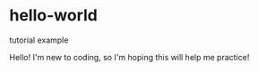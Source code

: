 # hello-world
tutorial example

Hello! I'm new to coding, so I'm hoping this will help me practice!
